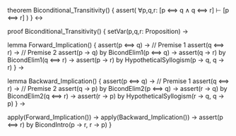 theorem Biconditional_Transitivity() {
  assert(
    ∀p,q,r: [p ⟺ q ∧ q ⟺ r] ⊢ [p ⟺ r]
  )
} ↔

proof Biconditional_Transitivity() {
  setVar(p,q,r: Proposition) →
  
  lemma Forward_Implication() {
    assert(p ⟺ q) → // Premise 1
    assert(q ⟺ r) → // Premise 2
    assert(p → q) by BicondElim1(p ⟺ q) →
    assert(q → r) by BicondElim1(q ⟺ r) →
    assert(p → r) by HypotheticalSyllogism(p → q, q → r)
  } →

  lemma Backward_Implication() {
    assert(p ⟺ q) → // Premise 1
    assert(q ⟺ r) → // Premise 2
    assert(q → p) by BicondElim2(p ⟺ q) →
    assert(r → q) by BicondElim2(q ⟺ r) →
    assert(r → p) by HypotheticalSyllogism(r → q, q → p)
  } →

  apply(Forward_Implication()) →
  apply(Backward_Implication()) →
  assert(p ⟺ r) by BicondIntro(p → r, r → p)
}